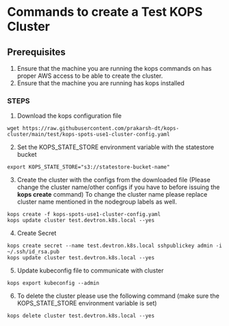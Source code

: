 # Commands to create a Test KOPS Cluster

## Prerequisites
1. Ensure that the machine you are running the kops commands on has proper AWS access to be able to create the cluster.
2. Ensure that the machine you are running has kops installed

### STEPS

1. Download the kops configuration file
```shell
wget https://raw.githubusercontent.com/prakarsh-dt/kops-cluster/main/test/kops-spots-use1-cluster-config.yaml
```

2. Set the KOPS_STATE_STORE environment variable with the statestore bucket
```shell
export KOPS_STATE_STORE="s3://statestore-bucket-name"
```

3. Create the cluster with the configs from the downloaded file (Please change the cluster name/other configs if you have to before issuing the **kops create** command)
To change the cluster name please replace cluster name mentioned in the nodegroup labels as well.
```shell
kops create -f kops-spots-use1-cluster-config.yaml
kops update cluster test.devtron.k8s.local --yes
```

4. Create Secret
```shell
kops create secret --name test.devtron.k8s.local sshpublickey admin -i ~/.ssh/id_rsa.pub
kops update cluster test.devtron.k8s.local --yes
```

5. Update kubeconfig file to communicate with cluster
```shell
kops export kubeconfig --admin
```

6. To delete the cluster please use the following command (make sure the KOPS_STATE_STORE environment variable is set)
```shell
kops delete cluster test.devtron.k8s.local --yes
```
